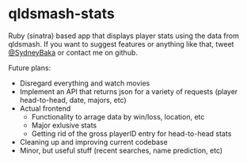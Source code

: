 # qldsmash-stats
Ruby (sinatra) based app that displays player stats using the data from qldsmash. If you want to suggest features or anything like that, tweet [@SydneyBaka](https://twitter.com/SydneyBaka) or contact me on github.






Future plans:

- Disregard everything and watch movies
- Implement an API that returns json for a variety of requests (player head-to-head, date, majors, etc)
- Actual frontend
  - Functionality to arrage data by win/loss, location, etc
  - Major exlusive stats
  - Getting rid of the gross playerID entry for head-to-head stats
- Cleaning up and improving current codebase
- Minor, but useful stuff (recent searches, name prediction, etc)
